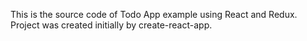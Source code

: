 This is the source code of Todo App example using React and Redux.
Project was created initially by create-react-app.
